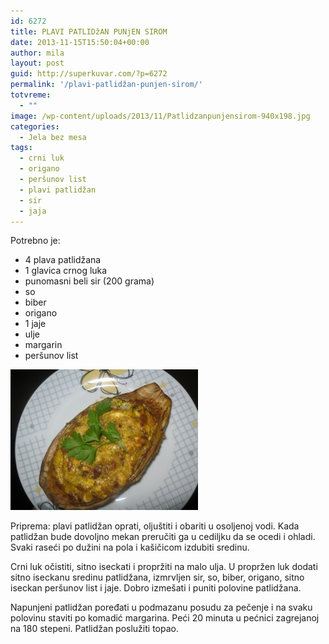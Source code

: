 ```yaml
---
id: 6272
title: PLAVI PATLIDžAN PUNjEN SIROM
date: 2013-11-15T15:50:04+00:00
author: mila
layout: post
guid: http://superkuvar.com/?p=6272
permalink: '/plavi-patlidžan-punjen-sirom/'
totvreme:
  - ""
image: /wp-content/uploads/2013/11/Patlidzanpunjensirom-940x198.jpg
categories:
  - Jela bez mesa
tags:
  - crni luk
  - origano
  - peršunov list
  - plavi patlidžan
  - sir
  - jaja
---
```

Potrebno je:

  * 4 plava patlidžana
  * 1 glavica crnog luka
  * punomasni beli sir (200 grama)
  * so
  * biber
  * origano
  * 1 jaje
  * ulje
  * margarin
  * peršunov list

[<img class="alignnone size-medium wp-image-6274" src="/wp-content/uploads/2013/11/Patlidzanpunjensirom-300x225.jpg" alt="Patlidzanpunjensirom" width="300" height="225" />](/wp-content/uploads/2013/11/Patlidzanpunjensirom.jpg)

Priprema: plavi patlidžan oprati, oljuštiti i obariti u osoljenoj vodi. Kada patlidžan bude dovoljno mekan preručiti ga u cediljku da se ocedi i ohladi. Svaki raseći po dužini na pola i kašičicom izdubiti sredinu.

Crni luk očistiti, sitno iseckati i propržiti na malo ulja. U propržen luk dodati sitno iseckanu sredinu patlidžana, izmrvljen sir, so, biber, origano, sitno iseckan peršunov list i jaje. Dobro izmešati i puniti polovine patlidžana.

Napunjeni patlidžan poređati u podmazanu posudu za pečenje i na svaku polovinu staviti po komadić margarina. Peći 20 minuta u pećnici zagrejanoj na 180 stepeni. Patlidžan poslužiti topao.